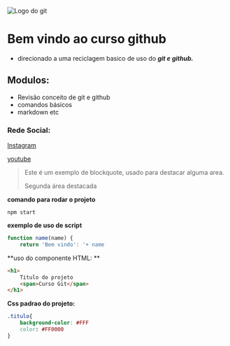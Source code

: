 ![Logo do git](https://sujeitoprogramador.com/wp-content/uploads/2021/04/gitimage.png)

# Bem vindo ao curso github

* direcionado a uma reciclagem basico de uso do **_git e github._**


## Modulos:

* Revisão conceito de git e github
* comandos básicos 
* markdown etc

### Rede Social:

[Instagram](https://instagram.com/sujeitoprogramador)

[youtube](https://youtube.com/c/sujeitoprogramador)

> Este é um exemplo de blockquote, usado para destacar alguma area.
>
> Segunda área destacada

**comando para rodar o projeto**

```
npm start
```

**exemplo de uso de script**

```js
function name(name) {
    return 'Bem vindo': '+ name
```

**uso do componente HTML: **

```HTML
<h1>
    Titulo do projeto
    <span>Curso Git</span>
</h1>
``` 
**Css padrao do projeto:**

```Css
.titulo{
    background-color: #FFF
    color: #FF0000
}
``` 

